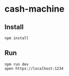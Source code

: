 # cash-machine

## Install
```
npm install
```

## Run
```
npm run dev
open https://localhost:1234
```

